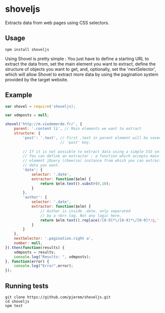 # shoveljs
Extracts data from web pages using CSS selectors.

## Usage
    npm install shoveljs

Using Shovel is pretty simple : 
You just have to define a starting URL to extract the data from, set the main
element you want to extract, define the structure of objects you want to get,
and, optionally, set the 'nextSelector', which will allow Shovel to extract more
data by using the pagination system provided by the target website.

## Example
``` JavaScript
var shovel = require('shoveljs);

var vdmposts = null;

shovel('http://m.viedemerde.fr/', {
    parent: '.content li', // Main elements we want to extract
    structure: {
        'post': '.text', // First .text in parent element will be saved into
                         // 'post' key.
                         
        // If it is not possible to extract data using a simple CSS selector
        // You can define an extractor : a function which accepts main
        // element jQuery (cheerio) instance from which you can extract the
        // data you want.
        'date': { 
            selector: '.date', 
            extractor: function($elm) {
                return $elm.text().substr(0,10);
            }
        },
        'author': {
            selector: '.date',
            extractor: function($elm) {
                // Author is inside .date, only separated
                // by a <br> tag. Not any logic here.
                return $elm.text().replace(/[0-9]*\/[0-9]*\/[0-9]*/g,'');
            }
        }
    },
    nextSelector: '.pagination.right a',
    number: null,
}).then(function(results) {
    vdmposts = results;
    console.log("Results: ", vdmposts);
}, function(error) {
    console.log("Error",error);
});
```
## Running tests
    git clone https://github.com/pjerem/shoveljs.git
    cd shoveljs
    npm test